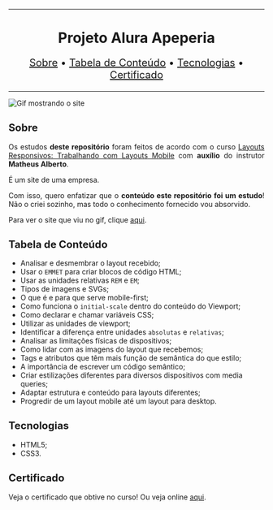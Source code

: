 <hr>

<main>
    <h1 align="center">Projeto Alura Apeperia</h1>
    <p align="center" style="font-size: 1.25rem;">
        <a href="#sobre">Sobre</a> •
        <a href="#tabela-de-conteudo">Tabela de Conteúdo</a> •
        <a href="#tecnologias">Tecnologias</a> •
        <a href="#certificado">Certificado</a>
    </p>
</main>

<hr>

<img src="Alura-Apeperia.gif" title="Gif mostrando o site">

<section id="sobre">
    <h2 style="font-size: 1.25rem;">Sobre</h2>
    <p style="text-align: justify;">Os estudos <b>deste repositório</b> foram feitos de acordo com o curso <a href="https://cursos.alura.com.br/course/mobile-first-layouts-responsivos">Layouts Responsivos: Trabalhando com Layouts Mobile</a> com <b>auxílio</b> do instrutor <b>Matheus Alberto</b>.</p>
    <p style="text-align: justify;">É um site de uma empresa.</p>
    <p style="text-align: justify;">Com isso, quero enfatizar que o <b>conteúdo este repositório foi um estudo</b>! Não o criei sozinho, mas todo o conhecimento fornecido vou absorvido.</p>
    <p style="text-align: justify;">Para ver o site que viu no gif, clique <a href="https://aluraapeperia.ebarbozadev.vercel.app/">aqui</a>.</p>
</section>

<section id="tabela-de-conteudo">
    <h2 style="font-size: 1.25rem;">Tabela de Conteúdo</h2>
    <ul>
        <li>Analisar e desmembrar o layout recebido;</li>
        <li>Usar o <code>EMMET</code> para criar blocos de código HTML;</li>
        <li>Usar as unidades relativas <code>REM</code> e <code>EM</code>;</li>
        <li>Tipos de imagens e SVGs;</li>
        <li>O que é e para que serve mobile-first;</li>
        <li>Como funciona o <code>initial-scale</code> dentro do conteúdo do Viewport;</li>
        <li>Como declarar e chamar variáveis CSS;</li>
        <li>Utilizar as unidades de viewport;</li>
        <li>Identificar a diferença entre unidades <code>absolutas</code> e <code>relativas</code>;</li>
        <li>Analisar as limitações físicas de dispositivos;</li>
        <li>Como lidar com as imagens do layout que recebemos;</li>
        <li>Tags e atributos que têm mais função de semântica do que estilo;</li>
        <li>A importância de escrever um código semântico;</li>
        <li>Criar estilizações diferentes para diversos dispositivos com media queries;</li>
        <li>Adaptar estrutura e conteúdo para layouts diferentes;</li>
        <li>Progredir de um layout mobile até um layout para desktop.</li>
    </ul>
</section>

<section id="tecnologias">
    <h2 style="font-size: 1.25rem;">Tecnologias</h2>
    <ul>
        <li>HTML5;</li>
        <li>CSS3.</li>
    </ul>
</section>

<section id="certificado">
    <h2 style="font-size: 1.25rem;">Certificado</h2>
    <p style="text-align: justify;">Veja o certificado que obtive no curso! Ou veja online <a href="https://cursos.alura.com.br/certificate/3d5c6a0f-e42c-407a-8412-2d4e7733484e">aqui</a>.</p>
</section>

